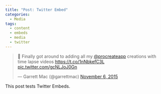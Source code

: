 ```yaml
---
title: "Post: Twitter Embed"
categories:
  - Media
tags:
  - content
  - embeds
  - media
  - twitter
---
```


<blockquote class="twitter-tweet" data-lang="en"><p lang="en" dir="ltr">🎨 Finally got around to adding all my <a href="https://twitter.com/procreateapp">@procreateapp</a> creations with time lapse videos <a href="https://t.co/1nNbkefC3L">https://t.co/1nNbkefC3L</a> <a href="https://t.co/gcNLJoJ0Gn">pic.twitter.com/gcNLJoJ0Gn</a></p>&mdash; Garrett Mac (@garrettmac) <a href="https://twitter.com/garrettmac/status/662678050795094016">November 6, 2015</a></blockquote>
<script async src="//platform.twitter.com/widgets.js" charset="utf-8"></script>

This post tests Twitter Embeds.